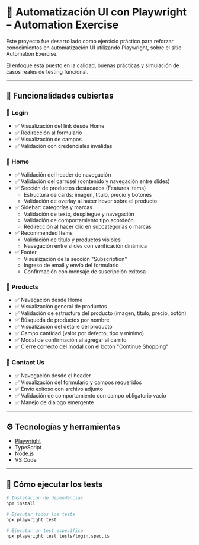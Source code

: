 # 🧪 Automatización UI con Playwright – Automation Exercise

Este proyecto fue desarrollado como ejercicio práctico para reforzar conocimientos en automatización UI utilizando Playwright, sobre el sitio Automation Exercise.

El enfoque está puesto en la calidad, buenas prácticas y simulación de casos reales de testing funcional.

---

## 🎯 Funcionalidades cubiertas

### 🔹 Login
- ✅ Visualización del link desde Home
- ✅ Redirección al formulario
- ✅ Visualización de campos
- ✅ Validación con credenciales inválidas

### 🔹 Home
- ✅ Validación del header de navegación
- ✅ Validación del carrusel (contenido y navegación entre slides)
- ✅ Sección de productos destacados (Features Items)
  - Estructura de cards: imagen, título, precio y botones
  - Validación de overlay al hacer hover sobre el producto
- ✅ Sidebar: categorías y marcas
  - Validación de texto, despliegue y navegación
  - Validación de comportamiento tipo acordeón
  - Redirección al hacer clic en subcategorías o marcas
- ✅ Recommended Items
  - Validación de título y productos visibles
  - Navegación entre slides con verificación dinámica
- ✅ Footer
  - Visualización de la sección "Subscription"
  - Ingreso de email y envío del formulario
  - Confirmación con mensaje de suscripción exitosa

### 🔹 Products
- ✅ Navegación desde Home
- ✅ Visualización general de productos
- ✅ Validación de estructura del producto (imagen, título, precio, botón)
- ✅ Búsqueda de productos por nombre
- ✅ Visualización del detalle del producto
- ✅ Campo cantidad (valor por defecto, tipo y mínimo)
- ✅ Modal de confirmación al agregar al carrito
- ✅ Cierre correcto del modal con el botón "Continue Shopping"

### 🔹 Contact Us
- ✅ Navegación desde el header
- ✅ Visualización del formulario y campos requeridos
- ✅ Envío exitoso con archivo adjunto
- ✅ Validación de comportamiento con campo obligatorio vacío
- ✅ Manejo de diálogo emergente

---

## ⚙️ Tecnologías y herramientas

- [Playwright](https://playwright.dev/)
- TypeScript
- Node.js
- VS Code

---

## 🚀 Cómo ejecutar los tests

```bash
# Instalación de dependencias
npm install

# Ejecutar todos los tests
npx playwright test

# Ejecutar un test específico
npx playwright test tests/login.spec.ts
